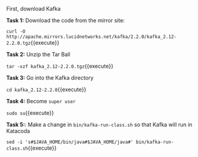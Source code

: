 First, download Kafka

**Task 1:** Download the code from the mirror site:

`curl -O http://apache.mirrors.lucidnetworks.net/kafka/2.2.0/kafka_2.12-2.2.0.tgz`{{execute}}

**Task 2:** Unzip the Tar Ball

`tar -xzf kafka_2.12-2.2.0.tgz`{{execute}}

**Task 3:** Go into the Kafka directory

`cd kafka_2.12-2.2.0`{{execute}}

**Task 4:** Become `super user`

`sudo su`{{execute}}


**Task 5:**: Make a change in `bin/kafka-run-class.sh` so that Kafka will run in Katacoda

`sed -i 's#$JAVA_HOME/bin/java#$JAVA_HOME/java#' bin/kafka-run-class.sh`{{execute}}

